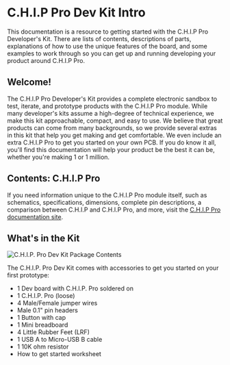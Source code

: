 # C.H.I.P Pro Dev Kit Intro

This documentation is a resource to getting started with the C.H.I.P Pro Developer's Kit. There are lists of contents, descriptions of parts, explanations of how to use the unique features of the board, and some examples to work through so you can get up and running developing your product around C.H.I.P Pro.

## Welcome!

The C.H.I.P Pro Developer's Kit provides a complete electronic sandbox to test, iterate, and prototype products with the C.H.I.P Pro module. While many developer's kits assume a high-degree of technical experience, we make this kit approachable, compact, and easy to use. 
We believe that great products can come from many backgrounds, so we provide several extras in this kit that help you get making and get comfortable. We even include an extra C.H.I.P Pro to get you started on your own PCB. If you do know it all, you'll find this documentation will help your product be the best it can be, whether you're making 1 or 1 million.

## Contents: C.H.I.P Pro

If you need information unique to the C.H.I.P Pro module itself, such as schematics, specifications, dimensions, complete pin descriptions, a comparison between C.H.I.P and C.H.I.P Pro, and more, visit the [C.H.I.P Pro documentation site](http://docs.getchip.com/chip_pro.html).

## What's in the Kit

![C.H.I.P. Pro Dev Kit Package Contents](images/CHIP_Pro_DKit_Contents.png)

The C.H.I.P. Pro Dev Kit comes with accessories to get you started on your first prototype:

* 1 Dev board with C.H.I.P. Pro soldered on
* 1 C.H.I.P. Pro (loose)
* 4 Male/Female jumper wires
* Male 0.1" pin headers
* 1 Button with cap
* 1 Mini breadboard
* 4 Little Rubber Feet (LRF)
* 1 USB A to Micro-USB B cable
* 1 10K ohm resistor
* How to get started worksheet 
